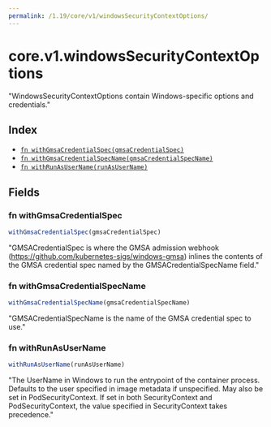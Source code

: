 ```yaml
---
permalink: /1.19/core/v1/windowsSecurityContextOptions/
---
```


# core.v1.windowsSecurityContextOptions

"WindowsSecurityContextOptions contain Windows-specific options and credentials."

## Index

* [`fn withGmsaCredentialSpec(gmsaCredentialSpec)`](#fn-withgmsacredentialspec)
* [`fn withGmsaCredentialSpecName(gmsaCredentialSpecName)`](#fn-withgmsacredentialspecname)
* [`fn withRunAsUserName(runAsUserName)`](#fn-withrunasusername)

## Fields

### fn withGmsaCredentialSpec

```ts
withGmsaCredentialSpec(gmsaCredentialSpec)
```

"GMSACredentialSpec is where the GMSA admission webhook (https://github.com/kubernetes-sigs/windows-gmsa) inlines the contents of the GMSA credential spec named by the GMSACredentialSpecName field."

### fn withGmsaCredentialSpecName

```ts
withGmsaCredentialSpecName(gmsaCredentialSpecName)
```

"GMSACredentialSpecName is the name of the GMSA credential spec to use."

### fn withRunAsUserName

```ts
withRunAsUserName(runAsUserName)
```

"The UserName in Windows to run the entrypoint of the container process. Defaults to the user specified in image metadata if unspecified. May also be set in PodSecurityContext. If set in both SecurityContext and PodSecurityContext, the value specified in SecurityContext takes precedence."